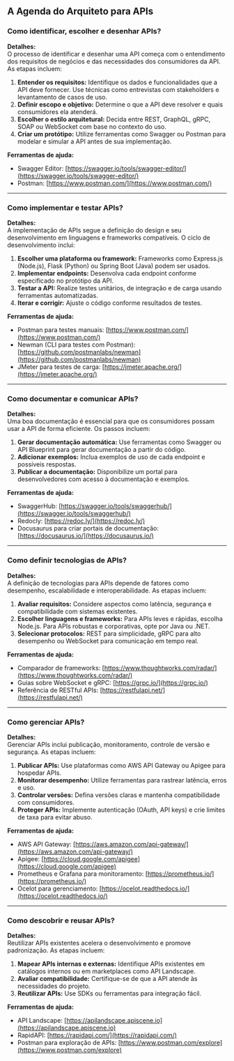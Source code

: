 ## A Agenda do Arquiteto para APIs

### Como identificar, escolher e desenhar APIs?

**Detalhes:**  
O processo de identificar e desenhar uma API começa com o entendimento dos requisitos de negócios e das necessidades dos consumidores da API. As etapas incluem:

1. **Entender os requisitos:** Identifique os dados e funcionalidades que a API deve fornecer. Use técnicas como entrevistas com stakeholders e levantamento de casos de uso.
2. **Definir escopo e objetivo:** Determine o que a API deve resolver e quais consumidores ela atenderá.
3. **Escolher o estilo arquitetural:** Decida entre REST, GraphQL, gRPC, SOAP ou WebSocket com base no contexto do uso.
4. **Criar um protótipo:** Utilize ferramentas como Swagger ou Postman para modelar e simular a API antes de sua implementação.

**Ferramentas de ajuda:**  
- Swagger Editor: [https://swagger.io/tools/swagger-editor/](https://swagger.io/tools/swagger-editor/)  
- Postman: [https://www.postman.com/](https://www.postman.com/)

---

### Como implementar e testar APIs?

**Detalhes:**  
A implementação de APIs segue a definição do design e seu desenvolvimento em linguagens e frameworks compatíveis. O ciclo de desenvolvimento inclui:

1. **Escolher uma plataforma ou framework:** Frameworks como Express.js (Node.js), Flask (Python) ou Spring Boot (Java) podem ser usados.
2. **Implementar endpoints:** Desenvolva cada endpoint conforme especificado no protótipo da API.
3. **Testar a API:** Realize testes unitários, de integração e de carga usando ferramentas automatizadas.
4. **Iterar e corrigir:** Ajuste o código conforme resultados de testes.

**Ferramentas de ajuda:**  
- Postman para testes manuais: [https://www.postman.com/](https://www.postman.com/)  
- Newman (CLI para testes com Postman): [https://github.com/postmanlabs/newman](https://github.com/postmanlabs/newman)  
- JMeter para testes de carga: [https://jmeter.apache.org/](https://jmeter.apache.org/)

---

### Como documentar e comunicar APIs?

**Detalhes:**  
Uma boa documentação é essencial para que os consumidores possam usar a API de forma eficiente. Os passos incluem:

1. **Gerar documentação automática:** Use ferramentas como Swagger ou API Blueprint para gerar documentação a partir do código.
2. **Adicionar exemplos:** Inclua exemplos de uso de cada endpoint e possíveis respostas.
3. **Publicar a documentação:** Disponibilize um portal para desenvolvedores com acesso à documentação e exemplos.

**Ferramentas de ajuda:**  
- SwaggerHub: [https://swagger.io/tools/swaggerhub/](https://swagger.io/tools/swaggerhub/)  
- Redocly: [https://redoc.ly/](https://redoc.ly/)  
- Docusaurus para criar portais de documentação: [https://docusaurus.io/](https://docusaurus.io/)

---

### Como definir tecnologias de APIs?

**Detalhes:**  
A definição de tecnologias para APIs depende de fatores como desempenho, escalabilidade e interoperabilidade. As etapas incluem:

1. **Avaliar requisitos:** Considere aspectos como latência, segurança e compatibilidade com sistemas existentes.
2. **Escolher linguagens e frameworks:** Para APIs leves e rápidas, escolha Node.js. Para APIs robustas e corporativas, opte por Java ou .NET.
3. **Selecionar protocolos:** REST para simplicidade, gRPC para alto desempenho ou WebSocket para comunicação em tempo real.

**Ferramentas de ajuda:**  
- Comparador de frameworks: [https://www.thoughtworks.com/radar/](https://www.thoughtworks.com/radar/)  
- Guias sobre WebSocket e gRPC: [https://grpc.io/](https://grpc.io/)  
- Referência de RESTful APIs: [https://restfulapi.net/](https://restfulapi.net/)

---

### Como gerenciar APIs?

**Detalhes:**  
Gerenciar APIs inclui publicação, monitoramento, controle de versão e segurança. As etapas incluem:

1. **Publicar APIs:** Use plataformas como AWS API Gateway ou Apigee para hospedar APIs.
2. **Monitorar desempenho:** Utilize ferramentas para rastrear latência, erros e uso.
3. **Controlar versões:** Defina versões claras e mantenha compatibilidade com consumidores.
4. **Proteger APIs:** Implemente autenticação (OAuth, API keys) e crie limites de taxa para evitar abuso.

**Ferramentas de ajuda:**  
- AWS API Gateway: [https://aws.amazon.com/api-gateway/](https://aws.amazon.com/api-gateway/)  
- Apigee: [https://cloud.google.com/apigee](https://cloud.google.com/apigee)  
- Prometheus e Grafana para monitoramento: [https://prometheus.io/](https://prometheus.io/)  
- Ocelot para gerenciamento: [https://ocelot.readthedocs.io/](https://ocelot.readthedocs.io/)

---

### Como descobrir e reusar APIs?

**Detalhes:**  
Reutilizar APIs existentes acelera o desenvolvimento e promove padronização. As etapas incluem:

1. **Mapear APIs internas e externas:** Identifique APIs existentes em catálogos internos ou em marketplaces como API Landscape.
2. **Avaliar compatibilidade:** Certifique-se de que a API atende às necessidades do projeto.
3. **Reutilizar APIs:** Use SDKs ou ferramentas para integração fácil.

**Ferramentas de ajuda:**  
- API Landscape: [https://apilandscape.apiscene.io](https://apilandscape.apiscene.io)  
- RapidAPI: [https://rapidapi.com/](https://rapidapi.com/)  
- Postman para exploração de APIs: [https://www.postman.com/explore](https://www.postman.com/explore)



